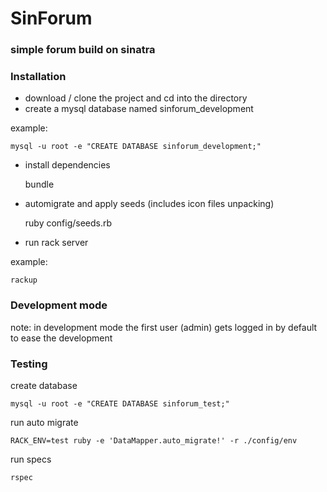 # SinForum
### simple forum build on sinatra

### Installation

- download / clone the project and cd into the directory
- create a mysql database named sinforum_development

example:

    mysql -u root -e "CREATE DATABASE sinforum_development;"

- install dependencies

    bundle

- automigrate and apply seeds (includes icon files unpacking)

    ruby config/seeds.rb

- run rack server

example:

    rackup


### Development mode

note: in development mode the first user (admin) gets logged in by default to ease the development


### Testing

create database

    mysql -u root -e "CREATE DATABASE sinforum_test;"

run auto migrate

    RACK_ENV=test ruby -e 'DataMapper.auto_migrate!' -r ./config/env

run specs

    rspec